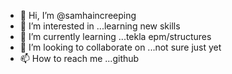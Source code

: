 - 👋 Hi, I’m @samhaincreeping
- 👀 I’m interested in ...learning new skills 
- 🌱 I’m currently learning ...tekla epm/structures 
- 💞️ I’m looking to collaborate on ...not sure just yet  
- 📫 How to reach me ...github

<!---
samhaincreeping/samhaincreeping is a ✨ special ✨ repository because its `README.md` (this file) appears on your GitHub profile.
You can click the Preview link to take a look at your changes.
--->
